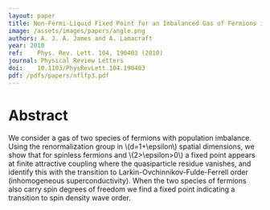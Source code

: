 ```yaml
---
layout: paper
title: Non-Fermi-Liquid Fixed Point for an Imbalanced Gas of Fermions in \\(1+\epsilon\\) Dimensions
image: /assets/images/papers/angle.png
authors: A. J. A. James and A. Lamacraft
year: 2010
ref: 	Phys. Rev. Lett. 104, 190403 (2010)
journal: Physical Review Letters
doi: 	10.1103/PhysRevLett.104.190403
pdf: /pdfs/papers/nflfp3.pdf
---
```


# Abstract

We consider a gas of two species of fermions with population imbalance. Using the renormalization group in \\(d=1+\epsilon\\) spatial dimensions, we show that for spinless fermions and \\(2>\epsilon>0\\) a fixed point appears at finite attractive coupling where the quasiparticle residue vanishes, and identify this with the transition to Larkin-Ovchinnikov-Fulde-Ferrell order (inhomogeneous superconductivity). When the two species of fermions also carry spin degrees of freedom we find a fixed point indicating a transition to spin density wave order.
